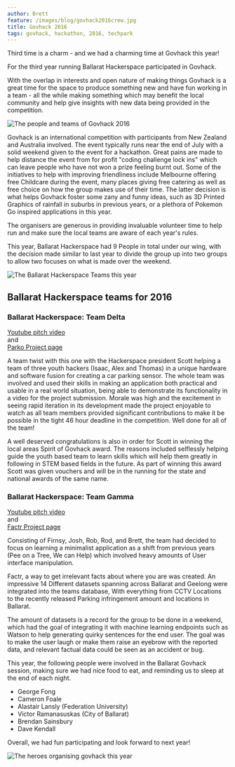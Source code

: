 ```yaml
---
author: Brett
feature: /images/blog/govhack2016crew.jpg
title: Govhack 2016
tags: govhack, hackathon, 2016, techpark
---
```

Third time is a charm - and we had a charming time at Govhack this year!
<!--more-->

<div class="row">
  <div class="col-md-4">
    <p>For the third year running Ballarat Hackerspace participated in Govhack. </p>
    <p>With the overlap in interests and open nature of making things Govhack is a great time for the space to produce something new and have fun working in a team - all the while making something which may benefit the local community and help give insights with new data being provided in the competition.</p>
</p>
  </div>
  <div class="col-md-8">
    <img src="https://c8.staticflickr.com/9/8034/28662866695_cddcf66274_b.jpg" class="img-responsive center-block" alt="The people and teams of Govhack 2016"/>
  </div>
</div>
<p>Govhack is an international competition with participants from New Zealand and Australia involved. The event typically runs near the end of July with a solid weekend given to the event for a hackathon. Great pains are made to help distance the event from for profit "coding challenge lock ins" which can leave people who have not won a prize feeling burnt out. Some of the initiatives to help with improving friendliness include Melbourne offering free Childcare during the event, many places giving free catering as well as free choice on how the group makes use of their time. The latter decision is what helps Govhack foster some zany and funny ideas, such as 3D Printed Graphics of rainfall in suburbs in previous years, or a plethora of Pokemon Go inspired applications in this year.
</p>
<p>The organisers are generous in providing invaluable volunteer time to help run and make sure the local teams are aware of each year's rules.</p>
<p>This year, Ballarat Hackerspace had 9 People in total under our wing, with the decision made similar to last year to divide the group up into two groups to allow two focuses on what is made over the weekend.
</p>
<div class="row">
  <div class="col-sm-12">
    <img src="https://c5.staticflickr.com/9/8778/28378568260_ece431b890_k.jpg" class="img-responsive center-block" alt="The Ballarat Hackerspace Teams this year"/>
  </div>
</div>
<h2>Ballarat Hackerspace teams for 2016</h2>
<h3>Ballarat Hackerspace: Team Delta</h3>
<div class="row">
<div class="col-md-4">
  <a href="https://youtu.be/NlxkDuOg9hU">Youtube pitch video</a>
  </div>
  <div class="col-md-2">
  and
  </div>
  <div class="col-md-4">
  <a href="https://github.com/ballarat-hackerspace/parko">Parko Project page</a>
  <br>
  </div>
</div>
<p>A team twist with this one with the Hackerspace president Scott helping a team of three youth hackers (Isaac, Alex and Thomas) in a unique hardware and software fusion for creating a car parking sensor. The whole team was involved and used their skills in making an application both practical and usable in a real world situation, being able to demonstrate its functionality in a video for the project submission. Morale was high and the excitement in seeing rapid iteration in its development made the project enjoyable to watch as all team members provided significant contributions to make it be possible in the tight 46 hour deadline in the competition. Well done for all of the team!</p>

<p>A well deserved congratulations is also in order for Scott in winning the local areas Spirit of Govhack award. The reasons included selflessly helping guide the youth based team to learn skills which will help them greatly in following in STEM based fields in the future. As part of winning this award Scott was given vouchers and will be in the running for the state and national awards of the same name.</p>

<h3>Ballarat Hackerspace: Team Gamma</h3>
<div class="row">
<div class="col-md-4">
  <a href="https://www.youtube.com/watch?v=H23M_oPXRVc">Youtube pitch video</a>
  </div>
  <div class="col-md-2">
  and
  </div>
  <div class="col-md-4">
  <a href="https://github.com/ballarat-hackerspace/factr"> Factr Project page</a>
  <br>
  </div>
</div>
<p>Consisting of Firnsy, Josh, Rob, Rod, and Brett, the team had decided to focus on learning a minimalist application as a shift from previous years (Pee on a Tree, We can Help) which involved heavy amounts of User interface manipulation. </p>

<p>Factr, a way to get irrelevant facts about where you are was created. An impressive 14 Different datasets spanning across Ballarat and Geelong were integrated into the teams database, With everything from CCTV Locations to the recently released Parking infringement amount and locations in Ballarat. </p>

<p>The amount of datasets is a record for the group to be done in a weekend, which had the goal of integrating it with machine learning endpoints such as Watson to help generating quirky sentences for the end user. The goal was to make the user laugh or make them raise an eyebrow with the reported data, and relevant factual data could be seen as an accident or bug.
</p>


<div class="row">
<div class="col-lg-4">

<p>This year, the following people were involved in the Ballarat Govhack session, making sure we had nice food to eat, and reminding us to sleep at the end of each night.</p>

<ul>
  <li>George Fong</li>
  <li>Cameron Foale</li>
  <li>Alastair Lansly (Federation University)</li>
  <li>Victor Ramanasuskas (City of Ballarat)</li>
  <li>Brendan Sainsbury</li>
  <li>Dave Kendall</li>
</ul>

<p>Overall, we had fun participating and look forward to next year!</p>
</div>



<div class="col-lg-8">
  <img src="https://c8.staticflickr.com/9/8038/28046496663_6ab5178143_k.jpg" class="img-responsive center-block" alt="The heroes organising govhack this year"/>
</div>
</div>

